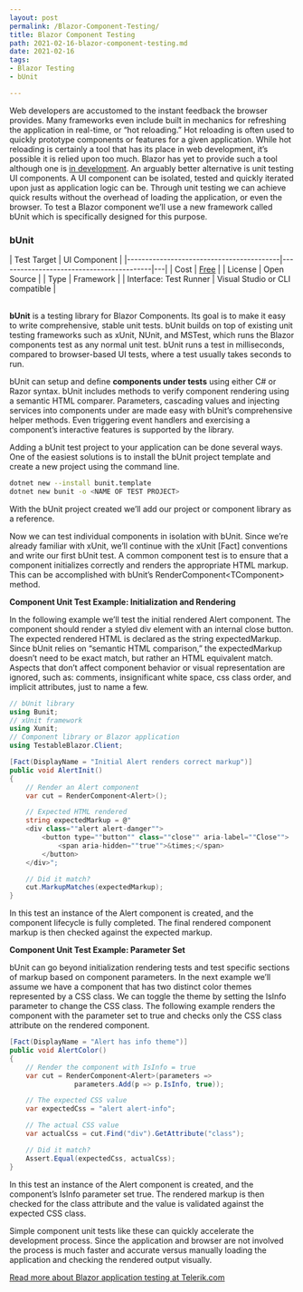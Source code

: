 ```yaml
---
layout: post
permalink: /Blazor-Component-Testing/
title: Blazor Component Testing
path: 2021-02-16-blazor-component-testing.md
date: 2021-02-16
tags: 
- Blazor Testing
- bUnit

---
```



<p>Web developers are accustomed to the instant feedback the browser provides. Many frameworks even include built in mechanics for refreshing the application in real-time, or &ldquo;hot reloading.&rdquo; Hot reloading is often used to quickly prototype components or features for a given application. While hot reloading is certainly a tool that has its place in web development, it&rsquo;s possible it is relied upon too much. Blazor has yet to provide such a tool although one is <a href="https://github.com/dotnet/aspnetcore/issues/5456" title="" class="" target="">in development</a>. An arguably better alternative is unit testing UI components. A UI component can be isolated, tested and quickly iterated upon just as application logic can be. Through unit testing we can achieve quick results without the overhead of loading the application, or even the browser. To test a Blazor component we&rsquo;ll use a new framework called bUnit which is specifically designed for this purpose.</p>
<h3>bUnit</h3>

| Test Target | UI Component |
|------------------------------------------|------------------------------------------|---|
| Cost           |          <a href="https://bunit.egilhansen.com/" title="" class="" target="">Free</a>          |
| License    | Open Source            |
| Type            | Framework             |
| Interface: Test Runner          |         Visual Studio or CLI compatible            |

<p><strong><br>
bUnit</strong>&nbsp;is a testing library for Blazor Components. Its goal is to make it easy to write&nbsp;comprehensive<em>, </em>stable&nbsp;unit tests. bUnit builds on top of existing unit testing frameworks such as xUnit, NUnit, and MSTest, which runs the Blazor components test as any normal unit test. bUnit runs a test in milliseconds, compared to browser-based UI tests, where a test usually takes seconds to run.</p>
<p>bUnit can setup and define <strong>components under tests</strong> using either C# or Razor syntax. bUnit includes methods to verify component rendering using a semantic HTML comparer. Parameters, cascading values and injecting services into components under are made easy with bUnit&rsquo;s comprehensive helper methods. Even triggering event handlers and exercising a component&rsquo;s interactive features is supported by the library.</p>
<p>Adding a bUnit test project to your application can be done several ways. One of the easiest solutions is to install the bUnit project template and create a new project using the command line. </p>

```bash
dotnet new --install bunit.template
dotnet new bunit -o <NAME OF TEST PROJECT>
```

<p>With the bUnit project created we&rsquo;ll add our project or component library as a reference. </p>
<p>Now we can test individual components in isolation with bUnit. Since we&rsquo;re already familiar with xUnit, we&rsquo;ll continue with the xUnit [Fact] conventions and write our first bUnit test. A common component test is to ensure that a component initializes correctly and renders the appropriate HTML markup. This can be accomplished with bUnit&rsquo;s RenderComponent&lt;TComponent&gt; method.</p>
<p><strong>Component Unit Test Example: Initialization and Rendering</strong></p>
In the following example we&rsquo;ll test the initial rendered Alert component. The component should render a styled div element with an internal close button. The expected rendered HTML is declared as the string expectedMarkup. Since bUnit relies on &ldquo;semantic HTML comparison,&rdquo; the expectedMarkup doesn&rsquo;t need to be exact match, but rather an HTML equivalent match. Aspects that don&rsquo;t affect component behavior or visual representation are ignored, such as: comments, insignificant white space, css class order, and implicit attributes, just to name a few.

```csharp
// bUnit library
using Bunit;
// xUnit framework
using Xunit;
// Component library or Blazor application
using TestableBlazor.Client;

[Fact(DisplayName = "Initial Alert renders correct markup")]
public void AlertInit()
{
    // Render an Alert component
    var cut = RenderComponent<Alert>();

    // Expected HTML rendered
    string expectedMarkup = @"
    <div class=""alert alert-danger"">
        <button type=""button"" class=""close"" aria-label=""Close"">
            <span aria-hidden=""true"">&times;</span>
        </button>
    </div>";

    // Did it match?
    cut.MarkupMatches(expectedMarkup);
}
```

<p>In this test an instance of the Alert component is created, and the component lifecycle is fully completed. The final rendered component markup is then checked against the expected markup.</p>
<p><strong>Component Unit Test Example: Parameter Set</strong></p>
<p>bUnit can go beyond initialization rendering tests and test specific sections of markup based on component parameters. In the next example we&rsquo;ll assume we have a component that has two distinct color themes represented by a CSS class. We can toggle the theme by setting the IsInfo parameter to change the CSS class. The following example renders the component with the parameter set to true and checks only the CSS class attribute on the rendered component.</p>

```csharp
[Fact(DisplayName = "Alert has info theme")]
public void AlertColor()
{
    // Render the component with IsInfo = true
    var cut = RenderComponent<Alert>(parameters => 
                parameters.Add(p => p.IsInfo, true));

    // The expected CSS value
    var expectedCss = "alert alert-info";

    // The actual CSS value
    var actualCss = cut.Find("div").GetAttribute("class");

    // Did it match?
    Assert.Equal(expectedCss, actualCss);
}
```

<p>In this test an instance of the Alert component is created, and the component&rsquo;s IsInfo parameter set true. The rendered markup is then checked for the class attribute and the value is validated against the expected CSS class.</p>
<p>Simple component unit tests like these can quickly accelerate the development process. Since the application and browser are not involved the process is much faster and accurate versus manually loading the application and checking the rendered output visually.</p>

<a class="btn btn-primary" href="https://www.telerik.com/blogs/blazor-stability-testing-tools-for-bulletproof-applications" title="Read: Blazor Stability Testing Tools for Bulletproof Applications">
        Read more about Blazor application testing at Telerik.com
      </a>